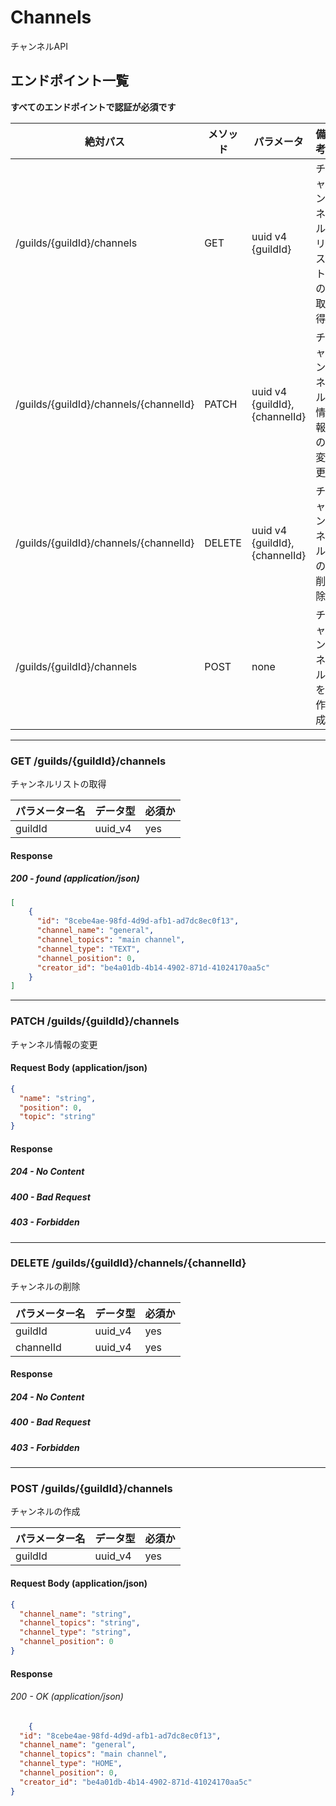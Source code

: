 # Channels
チャンネルAPI

## エンドポイント一覧
**すべてのエンドポイントで認証が必須です**

| 絶対パス                                   | メソッド   | パラメータ                         | 備考          |
|----------------------------------------|--------|-------------------------------|-------------|
| /guilds/{guildId}/channels             | GET    | uuid v4 {guildId}             | チャンネルリストの取得 |
| /guilds/{guildId}/channels/{channelId} | PATCH  | uuid v4 {guildId},{channelId} | チャンネル情報の変更  |
| /guilds/{guildId}/channels/{channelId} | DELETE | uuid v4 {guildId},{channelId} | チャンネルの削除    |
| /guilds/{guildId}/channels             | POST   | none                          | チャンネルを作成    |

-----

### GET /guilds/{guildId}/channels
チャンネルリストの取得

| パラメーター名 | データ型    | 必須か |
|---------|---------|-----|
| guildId | uuid_v4 | yes |

#### Response

##### 200 - found (application/json)
```json
[
    {
      "id": "8cebe4ae-98fd-4d9d-afb1-ad7dc8ec0f13",
      "channel_name": "general",
      "channel_topics": "main channel",
      "channel_type": "TEXT",
      "channel_position": 0,
      "creator_id": "be4a01db-4b14-4902-871d-41024170aa5c"
    }
]
```

------

### PATCH /guilds/{guildId}/channels
チャンネル情報の変更
#### Request Body (application/json)
```json
{
  "name": "string",
  "position": 0,
  "topic": "string"
}
```

#### Response
##### 204 - No Content
##### 400 - Bad Request
##### 403 - Forbidden

-------

### DELETE /guilds/{guildId}/channels/{channelId}
チャンネルの削除

| パラメーター名   | データ型    | 必須か |
|-----------|---------|-----|
| guildId   | uuid_v4 | yes |
| channelId | uuid_v4 | yes |

#### Response
##### 204 - No Content
##### 400 - Bad Request
##### 403 - Forbidden

------

### POST /guilds/{guildId}/channels
チャンネルの作成

| パラメーター名   | データ型    | 必須か |
|-----------|---------|-----|
| guildId   | uuid_v4 | yes |

#### Request Body (application/json)
```json
{
  "channel_name": "string",
  "channel_topics": "string",
  "channel_type": "string",
  "channel_position": 0
}
```

#### Response
###### 200 - OK (application/json)
```json
    {
  "id": "8cebe4ae-98fd-4d9d-afb1-ad7dc8ec0f13",
  "channel_name": "general",
  "channel_topics": "main channel",
  "channel_type": "HOME",
  "channel_position": 0,
  "creator_id": "be4a01db-4b14-4902-871d-41024170aa5c"
}
```
